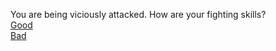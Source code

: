 You are being viciously attacked. How are your fighting skills?  
[Good](survive.md)  
[Bad](die.md)